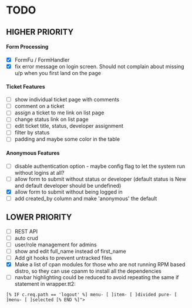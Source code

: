 # TODO

## HIGHER PRIORITY
#### Form Processing
- [x] FormFu / FormHandler
- [x] fix error message on login screen. Should not complain about missing u/p when you first land on the page
#### Ticket Features
- [ ] show individual ticket page with comments
- [ ] comment on a ticket
- [ ] assign a ticket to me link on list page
- [ ] change status link on list page
- [ ] edit ticket title, status, developer assignment
- [ ] filter by status
- [ ] padding and maybe some color in the table
#### Anonymous Features
- [ ] disable authentication option - maybe config flag to let the system run without logins at all?
- [ ] allow form to submit without status or developer (default status is New and default developer should be undefined)
- [x] allow form to submit without being logged in
- [ ] add created_by column and make 'anonymous' the default

## LOWER PRIORITY
- [ ] REST API
- [ ] auto crud
- [ ] user/role management for admins
- [ ] show and edit full_name instead of first_name
- [ ] Add git hooks to prevent untracked files
- [x] Make a list of cpan modules for those who are not running RPM based distro, so they can use cpanm to install all the dependencies
- [ ] navbar highlighting could be reduced to avoid repeating the same if statement in wrapper.tt2:
```
[% IF c.req.path == 'logout' %] menu- [ ]item- [ ]divided pure- [ ]menu- [ ]selected [% END %]">
```
